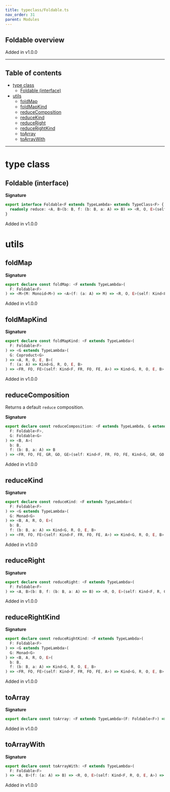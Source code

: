 ```yaml
---
title: typeclass/Foldable.ts
nav_order: 31
parent: Modules
---
```


## Foldable overview

Added in v1.0.0

---

<h2 class="text-delta">Table of contents</h2>

- [type class](#type-class)
  - [Foldable (interface)](#foldable-interface)
- [utils](#utils)
  - [foldMap](#foldmap)
  - [foldMapKind](#foldmapkind)
  - [reduceComposition](#reducecomposition)
  - [reduceKind](#reducekind)
  - [reduceRight](#reduceright)
  - [reduceRightKind](#reducerightkind)
  - [toArray](#toarray)
  - [toArrayWith](#toarraywith)

---

# type class

## Foldable (interface)

**Signature**

```ts
export interface Foldable<F extends TypeLambda> extends TypeClass<F> {
  readonly reduce: <A, B>(b: B, f: (b: B, a: A) => B) => <R, O, E>(self: Kind<F, R, O, E, A>) => B
}
```

Added in v1.0.0

# utils

## foldMap

**Signature**

```ts
export declare const foldMap: <F extends TypeLambda>(
  F: Foldable<F>
) => <M>(M: Monoid<M>) => <A>(f: (a: A) => M) => <R, O, E>(self: Kind<F, R, O, E, A>) => M
```

Added in v1.0.0

## foldMapKind

**Signature**

```ts
export declare const foldMapKind: <F extends TypeLambda>(
  F: Foldable<F>
) => <G extends TypeLambda>(
  G: Coproduct<G>
) => <A, R, O, E, B>(
  f: (a: A) => Kind<G, R, O, E, B>
) => <FR, FO, FE>(self: Kind<F, FR, FO, FE, A>) => Kind<G, R, O, E, B>
```

Added in v1.0.0

## reduceComposition

Returns a default `reduce` composition.

**Signature**

```ts
export declare const reduceComposition: <F extends TypeLambda, G extends TypeLambda>(
  F: Foldable<F>,
  G: Foldable<G>
) => <B, A>(
  b: B,
  f: (b: B, a: A) => B
) => <FR, FO, FE, GR, GO, GE>(self: Kind<F, FR, FO, FE, Kind<G, GR, GO, GE, A>>) => B
```

Added in v1.0.0

## reduceKind

**Signature**

```ts
export declare const reduceKind: <F extends TypeLambda>(
  F: Foldable<F>
) => <G extends TypeLambda>(
  G: Monad<G>
) => <B, A, R, O, E>(
  b: B,
  f: (b: B, a: A) => Kind<G, R, O, E, B>
) => <FR, FO, FE>(self: Kind<F, FR, FO, FE, A>) => Kind<G, R, O, E, B>
```

Added in v1.0.0

## reduceRight

**Signature**

```ts
export declare const reduceRight: <F extends TypeLambda>(
  F: Foldable<F>
) => <A, B>(b: B, f: (b: B, a: A) => B) => <R, O, E>(self: Kind<F, R, O, E, A>) => B
```

Added in v1.0.0

## reduceRightKind

**Signature**

```ts
export declare const reduceRightKind: <F extends TypeLambda>(
  F: Foldable<F>
) => <G extends TypeLambda>(
  G: Monad<G>
) => <B, A, R, O, E>(
  b: B,
  f: (b: B, a: A) => Kind<G, R, O, E, B>
) => <FR, FO, FE>(self: Kind<F, FR, FO, FE, A>) => Kind<G, R, O, E, B>
```

Added in v1.0.0

## toArray

**Signature**

```ts
export declare const toArray: <F extends TypeLambda>(F: Foldable<F>) => <R, O, E, A>(self: Kind<F, R, O, E, A>) => A[]
```

Added in v1.0.0

## toArrayWith

**Signature**

```ts
export declare const toArrayWith: <F extends TypeLambda>(
  F: Foldable<F>
) => <A, B>(f: (a: A) => B) => <R, O, E>(self: Kind<F, R, O, E, A>) => B[]
```

Added in v1.0.0
